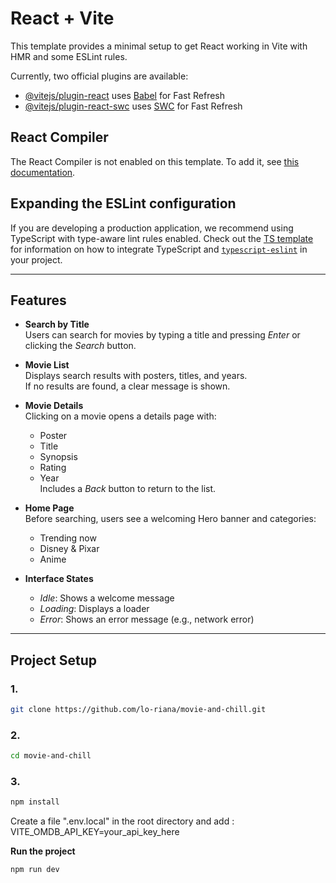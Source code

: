 # React + Vite

This template provides a minimal setup to get React working in Vite with HMR and some ESLint rules.

Currently, two official plugins are available:

- [@vitejs/plugin-react](https://github.com/vitejs/vite-plugin-react/blob/main/packages/plugin-react) uses [Babel](https://babeljs.io/) for Fast Refresh
- [@vitejs/plugin-react-swc](https://github.com/vitejs/vite-plugin-react/blob/main/packages/plugin-react-swc) uses [SWC](https://swc.rs/) for Fast Refresh

## React Compiler

The React Compiler is not enabled on this template. To add it, see [this documentation](https://react.dev/learn/react-compiler/installation).

## Expanding the ESLint configuration

If you are developing a production application, we recommend using TypeScript with type-aware lint rules enabled. Check out the [TS template](https://github.com/vitejs/vite/tree/main/packages/create-vite/template-react-ts) for information on how to integrate TypeScript and [`typescript-eslint`](https://typescript-eslint.io) in your project.


---

## Features

- **Search by Title**  
  Users can search for movies by typing a title and pressing *Enter* or clicking the *Search* button.

- **Movie List**  
  Displays search results with posters, titles, and years.  
  If no results are found, a clear message is shown.

- **Movie Details**  
  Clicking on a movie opens a details page with:  
  - Poster  
  - Title  
  - Synopsis  
  - Rating  
  - Year  
  Includes a *Back* button to return to the list.

- **Home Page**  
  Before searching, users see a welcoming Hero banner and categories:  
  - Trending now  
  - Disney & Pixar  
  - Anime

- **Interface States**  
  - *Idle*: Shows a welcome message  
  - *Loading*: Displays a loader  
  - *Error*: Shows an error message (e.g., network error)  

---

## Project Setup
### 1. 
```sh
git clone https://github.com/lo-riana/movie-and-chill.git
```
### 2.
```sh
cd movie-and-chill
```
### 3.
```sh
npm install
```
Create a file ".env.local" in the root directory and add :
VITE_OMDB_API_KEY=your_api_key_here

**Run the project**
```sh
npm run dev
```
